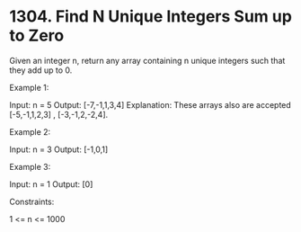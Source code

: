 # 1304. Find N Unique Integers Sum up to Zero

Given an integer n, return any array containing n unique integers such that they add up to 0.

Example 1:

Input: n = 5
Output: [-7,-1,1,3,4]
Explanation: These arrays also are accepted [-5,-1,1,2,3] , [-3,-1,2,-2,4].

Example 2:

Input: n = 3
Output: [-1,0,1]

Example 3:

Input: n = 1
Output: [0]
 
Constraints:

1 <= n <= 1000